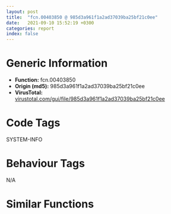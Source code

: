 ```yaml
---
layout: post
title:  "fcn.00403850 @ 985d3a961f1a2ad37039ba25bf21c0ee"
date:   2021-09-10 15:52:19 +0300
categories: report
index: false
---
```


# Generic Information
- **Function:** fcn.00403850
- **Origin (md5):** 985d3a961f1a2ad37039ba25bf21c0ee
- **VirusTotal:** [virustotal.com/gui/file/985d3a961f1a2ad37039ba25bf21c0ee][virustotal_ref]

# Code Tags
<span class="tag" id="SYSTEM-INFO">SYSTEM-INFO</span>


# Behaviour Tags
<span class="bhv-tag" id="na">N/A</span>

# Similar Functions
<script type="text/javascript" src="https://www.gstatic.com/charts/loader.js"></script>
<script type="text/javascript">

    google.charts.load('current', {'packages':['corechart']});
    google.charts.setOnLoadCallback(drawChart);

    function drawChart() {
    var data = new google.visualization.DataTable();
        data.addColumn('number', 'X');
        data.addColumn('number', 'Y');
        data.addColumn({type: 'string', role: 'tooltip', 'p': {'html': true}});
        data.addColumn({'type': 'string', 'role': 'style'});
        
        data.addRows([
    [-22.936874389648438, 79.89327239990234, '<b><a href="/report/fcn.00403850@985d3a961f1a2ad37039ba25bf21c0ee">fcn.00403850</a><br>@985d3a961f1a2ad37039ba25bf21c0ee</b><br>push ebp<br>mov ebp, esp<br>sub esp, 0x30<br>mov dword[ebp-4], ecx<br>mov eax, dword[ebp-4]<br>cmp dword[eax+0xc], 0<br>jne 0x4038a6<br>cmp dword[0x49f65c], 0<br>jne 0x40387f<br>lea ecx, [ebp-0x30]<br>push ecx<br>call dword[sym.imp.KERNEL32.dll_GetSystemInfo]<br>mov edx, dword[ebp-0x1c]<br>mov dword[ebp-8], edx<br>jmp 0x403887<br>mov eax, dword[0x49f65c]<br>mov dword[ebp-8], eax<br>cmp dword[ebp-8], 1<br>jbe 0x403896<br>mov dword[ebp-0xc], 0<br>jmp 0x40389d<br>mov dword[ebp-0xc], 0x20<br>mov ecx, dword[ebp-4]<br>mov edx, dword[ebp-0xc]<br>mov dword[ecx+0xc], edx<br>mov eax, dword[ebp-4]<br>cmp dword[eax+0xc], 8<br>jae 0x4038b1<br>jmp 0x40390c<br>mov ecx, dword[ebp-4]<br>cmp dword[ecx+0xc], 0x20<br>jae 0x4038be<br>pause <br>jmp 0x40390c<br>mov edx, dword[ebp-4]<br>cmp dword[edx+0xc], 0x20<br>jne 0x4038e1<br>call fcn.00403070<br>mov ecx, dword[ebp-4]<br>mov dword[ecx+8], eax<br>call fcn.00403140<br>mov ecx, dword[ebp-4]<br>mov dword[ecx], eax<br>mov dword[ecx+4], edx<br>jmp 0x40390c<br>mov ecx, dword[ebp-4]<br>call fcn.00403920<br>movzx edx, al<br>test edx, edx<br>je 0x403904<br>call dword[sym.imp.KERNEL32.dll_SwitchToThread]<br>test eax, eax<br>jne 0x403902<br>push 0<br>call dword[sym.imp.KERNEL32.dll_Sleep]<br>jmp 0x40390c<br>push 1<br>call dword[sym.imp.KERNEL32.dll_Sleep]<br>mov eax, dword[ebp-4]<br>mov ecx, dword[eax+0xc]<br>add ecx, 1<br>mov edx, dword[ebp-4]<br>mov dword[edx+0xc], ecx<br>mov esp, ebp<br>pop ebp<br>ret <br><eoc> ', 'point { fill-color: #e0440e; }'],
[-112.443115234375, 54.32515335083008, '<b><a href="/report/fcn.00403850@83f49824bfe7c3c24f4b74a2ba6ab65b">fcn.00403850</a><br>@83f49824bfe7c3c24f4b74a2ba6ab65b</b><br>push ebp<br>mov ebp, esp<br>sub esp, 0x30<br>mov dword[ebp-4], ecx<br>mov eax, dword[ebp-4]<br>cmp dword[eax+0xc], 0<br>jne 0x4038a6<br>cmp dword[0x49f65c], 0<br>jne 0x40387f<br>lea ecx, [ebp-0x30]<br>push ecx<br>call dword[sym.imp.KERNEL32.dll_GetSystemInfo]<br>mov edx, dword[ebp-0x1c]<br>mov dword[ebp-8], edx<br>jmp 0x403887<br>mov eax, dword[0x49f65c]<br>mov dword[ebp-8], eax<br>cmp dword[ebp-8], 1<br>jbe 0x403896<br>mov dword[ebp-0xc], 0<br>jmp 0x40389d<br>mov dword[ebp-0xc], 0x20<br>mov ecx, dword[ebp-4]<br>mov edx, dword[ebp-0xc]<br>mov dword[ecx+0xc], edx<br>mov eax, dword[ebp-4]<br>cmp dword[eax+0xc], 8<br>jae 0x4038b1<br>jmp 0x40390c<br>mov ecx, dword[ebp-4]<br>cmp dword[ecx+0xc], 0x20<br>jae 0x4038be<br>pause <br>jmp 0x40390c<br>mov edx, dword[ebp-4]<br>cmp dword[edx+0xc], 0x20<br>jne 0x4038e1<br>call fcn.00403070<br>mov ecx, dword[ebp-4]<br>mov dword[ecx+8], eax<br>call fcn.00403140<br>mov ecx, dword[ebp-4]<br>mov dword[ecx], eax<br>mov dword[ecx+4], edx<br>jmp 0x40390c<br>mov ecx, dword[ebp-4]<br>call fcn.00403920<br>movzx edx, al<br>test edx, edx<br>je 0x403904<br>call dword[sym.imp.KERNEL32.dll_SwitchToThread]<br>test eax, eax<br>jne 0x403902<br>push 0<br>call dword[sym.imp.KERNEL32.dll_Sleep]<br>jmp 0x40390c<br>push 1<br>call dword[sym.imp.KERNEL32.dll_Sleep]<br>mov eax, dword[ebp-4]<br>mov ecx, dword[eax+0xc]<br>add ecx, 1<br>mov edx, dword[ebp-4]<br>mov dword[edx+0xc], ecx<br>mov esp, ebp<br>pop ebp<br>ret <br><eoc> ', 'null'],
[-7.2775559425354, -32.203025817871094, '<b><a href="/report/fcn.00403850@da55f6ad71c51a7bfc62709434cb3d45">fcn.00403850</a><br>@da55f6ad71c51a7bfc62709434cb3d45</b><br>push ebp<br>mov ebp, esp<br>sub esp, 0x30<br>mov dword[ebp-4], ecx<br>mov eax, dword[ebp-4]<br>cmp dword[eax+0xc], 0<br>jne 0x4038a6<br>cmp dword[0x49f65c], 0<br>jne 0x40387f<br>lea ecx, [ebp-0x30]<br>push ecx<br>call dword[sym.imp.KERNEL32.dll_GetSystemInfo]<br>mov edx, dword[ebp-0x1c]<br>mov dword[ebp-8], edx<br>jmp 0x403887<br>mov eax, dword[0x49f65c]<br>mov dword[ebp-8], eax<br>cmp dword[ebp-8], 1<br>jbe 0x403896<br>mov dword[ebp-0xc], 0<br>jmp 0x40389d<br>mov dword[ebp-0xc], 0x20<br>mov ecx, dword[ebp-4]<br>mov edx, dword[ebp-0xc]<br>mov dword[ecx+0xc], edx<br>mov eax, dword[ebp-4]<br>cmp dword[eax+0xc], 8<br>jae 0x4038b1<br>jmp 0x40390c<br>mov ecx, dword[ebp-4]<br>cmp dword[ecx+0xc], 0x20<br>jae 0x4038be<br>pause <br>jmp 0x40390c<br>mov edx, dword[ebp-4]<br>cmp dword[edx+0xc], 0x20<br>jne 0x4038e1<br>call fcn.00403070<br>mov ecx, dword[ebp-4]<br>mov dword[ecx+8], eax<br>call fcn.00403140<br>mov ecx, dword[ebp-4]<br>mov dword[ecx], eax<br>mov dword[ecx+4], edx<br>jmp 0x40390c<br>mov ecx, dword[ebp-4]<br>call fcn.00403920<br>movzx edx, al<br>test edx, edx<br>je 0x403904<br>call dword[sym.imp.KERNEL32.dll_SwitchToThread]<br>test eax, eax<br>jne 0x403902<br>push 0<br>call dword[sym.imp.KERNEL32.dll_Sleep]<br>jmp 0x40390c<br>push 1<br>call dword[sym.imp.KERNEL32.dll_Sleep]<br>mov eax, dword[ebp-4]<br>mov ecx, dword[eax+0xc]<br>add ecx, 1<br>mov edx, dword[ebp-4]<br>mov dword[edx+0xc], ecx<br>mov esp, ebp<br>pop ebp<br>ret <br><eoc> ', 'null'],
[53.81295394897461, -158.07958984375, '<b><a href="/report/fcn.00403200@d701bfe1b2c669cec1fe384fdc108bfb">fcn.00403200</a><br>@d701bfe1b2c669cec1fe384fdc108bfb</b><br>push ebp<br>mov ebp, esp<br>sub esp, 0x30<br>mov dword[ebp-4], ecx<br>mov eax, dword[ebp-4]<br>cmp dword[eax+0xc], 0<br>jne 0x403256<br>cmp dword[0x44a0d4], 0<br>jne 0x40322f<br>lea ecx, [ebp-0x30]<br>push ecx<br>call dword[sym.imp.KERNEL32.dll_GetSystemInfo]<br>mov edx, dword[ebp-0x1c]<br>mov dword[ebp-8], edx<br>jmp 0x403237<br>mov eax, dword[0x44a0d4]<br>mov dword[ebp-8], eax<br>cmp dword[ebp-8], 1<br>jbe 0x403246<br>mov dword[ebp-0xc], 0<br>jmp 0x40324d<br>mov dword[ebp-0xc], 0x20<br>mov ecx, dword[ebp-4]<br>mov edx, dword[ebp-0xc]<br>mov dword[ecx+0xc], edx<br>mov eax, dword[ebp-4]<br>cmp dword[eax+0xc], 8<br>jae 0x403261<br>jmp 0x4032bc<br>mov ecx, dword[ebp-4]<br>cmp dword[ecx+0xc], 0x20<br>jae 0x40326e<br>pause <br>jmp 0x4032bc<br>mov edx, dword[ebp-4]<br>cmp dword[edx+0xc], 0x20<br>jne 0x403291<br>call fcn.00402a20<br>mov ecx, dword[ebp-4]<br>mov dword[ecx+8], eax<br>call fcn.00402af0<br>mov ecx, dword[ebp-4]<br>mov dword[ecx], eax<br>mov dword[ecx+4], edx<br>jmp 0x4032bc<br>mov ecx, dword[ebp-4]<br>call fcn.004032d0<br>movzx edx, al<br>test edx, edx<br>je 0x4032b4<br>call dword[sym.imp.KERNEL32.dll_SwitchToThread]<br>test eax, eax<br>jne 0x4032b2<br>push 0<br>call dword[sym.imp.KERNEL32.dll_Sleep]<br>jmp 0x4032bc<br>push 1<br>call dword[sym.imp.KERNEL32.dll_Sleep]<br>mov eax, dword[ebp-4]<br>mov ecx, dword[eax+0xc]<br>add ecx, 1<br>mov edx, dword[ebp-4]<br>mov dword[edx+0xc], ecx<br>mov esp, ebp<br>pop ebp<br>ret <br><eoc> ', 'null'],
[136.88755798339844, 75.83304595947266, '<b><a href="/report/fcn.00403200@ed513abc569bc29389208199ec389a34">fcn.00403200</a><br>@ed513abc569bc29389208199ec389a34</b><br>push ebp<br>mov ebp, esp<br>sub esp, 0x30<br>mov dword[ebp-4], ecx<br>mov eax, dword[ebp-4]<br>cmp dword[eax+0xc], 0<br>jne 0x403256<br>cmp dword[0x4d80d4], 0<br>jne 0x40322f<br>lea ecx, [ebp-0x30]<br>push ecx<br>call dword[sym.imp.KERNEL32.dll_GetSystemInfo]<br>mov edx, dword[ebp-0x1c]<br>mov dword[ebp-8], edx<br>jmp 0x403237<br>mov eax, dword[0x4d80d4]<br>mov dword[ebp-8], eax<br>cmp dword[ebp-8], 1<br>jbe 0x403246<br>mov dword[ebp-0xc], 0<br>jmp 0x40324d<br>mov dword[ebp-0xc], 0x20<br>mov ecx, dword[ebp-4]<br>mov edx, dword[ebp-0xc]<br>mov dword[ecx+0xc], edx<br>mov eax, dword[ebp-4]<br>cmp dword[eax+0xc], 8<br>jae 0x403261<br>jmp 0x4032bc<br>mov ecx, dword[ebp-4]<br>cmp dword[ecx+0xc], 0x20<br>jae 0x40326e<br>pause <br>jmp 0x4032bc<br>mov edx, dword[ebp-4]<br>cmp dword[edx+0xc], 0x20<br>jne 0x403291<br>call fcn.00402a20<br>mov ecx, dword[ebp-4]<br>mov dword[ecx+8], eax<br>call fcn.00402af0<br>mov ecx, dword[ebp-4]<br>mov dword[ecx], eax<br>mov dword[ecx+4], edx<br>jmp 0x4032bc<br>mov ecx, dword[ebp-4]<br>call fcn.004032d0<br>movzx edx, al<br>test edx, edx<br>je 0x4032b4<br>call dword[sym.imp.KERNEL32.dll_SwitchToThread]<br>test eax, eax<br>jne 0x4032b2<br>push 0<br>call dword[sym.imp.KERNEL32.dll_Sleep]<br>jmp 0x4032bc<br>push 1<br>call dword[sym.imp.KERNEL32.dll_Sleep]<br>mov eax, dword[ebp-4]<br>mov ecx, dword[eax+0xc]<br>add ecx, 1<br>mov edx, dword[ebp-4]<br>mov dword[edx+0xc], ecx<br>mov esp, ebp<br>pop ebp<br>ret <br><eoc> ', 'null'],
[27.868375778198242, -91.651611328125, '<b><a href="/report/fcn.00403200@835812ed365516de32516b9bf14b0450">fcn.00403200</a><br>@835812ed365516de32516b9bf14b0450</b><br>push ebp<br>mov ebp, esp<br>sub esp, 0x30<br>mov dword[ebp-4], ecx<br>mov eax, dword[ebp-4]<br>cmp dword[eax+0xc], 0<br>jne 0x403256<br>cmp dword[0x4d80d4], 0<br>jne 0x40322f<br>lea ecx, [ebp-0x30]<br>push ecx<br>call dword[sym.imp.KERNEL32.dll_GetSystemInfo]<br>mov edx, dword[ebp-0x1c]<br>mov dword[ebp-8], edx<br>jmp 0x403237<br>mov eax, dword[0x4d80d4]<br>mov dword[ebp-8], eax<br>cmp dword[ebp-8], 1<br>jbe 0x403246<br>mov dword[ebp-0xc], 0<br>jmp 0x40324d<br>mov dword[ebp-0xc], 0x20<br>mov ecx, dword[ebp-4]<br>mov edx, dword[ebp-0xc]<br>mov dword[ecx+0xc], edx<br>mov eax, dword[ebp-4]<br>cmp dword[eax+0xc], 8<br>jae 0x403261<br>jmp 0x4032bc<br>mov ecx, dword[ebp-4]<br>cmp dword[ecx+0xc], 0x20<br>jae 0x40326e<br>pause <br>jmp 0x4032bc<br>mov edx, dword[ebp-4]<br>cmp dword[edx+0xc], 0x20<br>jne 0x403291<br>call fcn.00402a20<br>mov ecx, dword[ebp-4]<br>mov dword[ecx+8], eax<br>call fcn.00402af0<br>mov ecx, dword[ebp-4]<br>mov dword[ecx], eax<br>mov dword[ecx+4], edx<br>jmp 0x4032bc<br>mov ecx, dword[ebp-4]<br>call fcn.004032d0<br>movzx edx, al<br>test edx, edx<br>je 0x4032b4<br>call dword[sym.imp.KERNEL32.dll_SwitchToThread]<br>test eax, eax<br>jne 0x4032b2<br>push 0<br>call dword[sym.imp.KERNEL32.dll_Sleep]<br>jmp 0x4032bc<br>push 1<br>call dword[sym.imp.KERNEL32.dll_Sleep]<br>mov eax, dword[ebp-4]<br>mov ecx, dword[eax+0xc]<br>add ecx, 1<br>mov edx, dword[ebp-4]<br>mov dword[edx+0xc], ecx<br>mov esp, ebp<br>pop ebp<br>ret <br><eoc> ', 'null'],
[-49.98274612426758, 22.446914672851562, '<b><a href="/report/fcn.00403200@5e50a67c7e8dbb50c23acbc92eb08f0e">fcn.00403200</a><br>@5e50a67c7e8dbb50c23acbc92eb08f0e</b><br>push ebp<br>mov ebp, esp<br>sub esp, 0x30<br>mov dword[ebp-4], ecx<br>mov eax, dword[ebp-4]<br>cmp dword[eax+0xc], 0<br>jne 0x403256<br>cmp dword[0x44a0d4], 0<br>jne 0x40322f<br>lea ecx, [ebp-0x30]<br>push ecx<br>call dword[sym.imp.KERNEL32.dll_GetSystemInfo]<br>mov edx, dword[ebp-0x1c]<br>mov dword[ebp-8], edx<br>jmp 0x403237<br>mov eax, dword[0x44a0d4]<br>mov dword[ebp-8], eax<br>cmp dword[ebp-8], 1<br>jbe 0x403246<br>mov dword[ebp-0xc], 0<br>jmp 0x40324d<br>mov dword[ebp-0xc], 0x20<br>mov ecx, dword[ebp-4]<br>mov edx, dword[ebp-0xc]<br>mov dword[ecx+0xc], edx<br>mov eax, dword[ebp-4]<br>cmp dword[eax+0xc], 8<br>jae 0x403261<br>jmp 0x4032bc<br>mov ecx, dword[ebp-4]<br>cmp dword[ecx+0xc], 0x20<br>jae 0x40326e<br>pause <br>jmp 0x4032bc<br>mov edx, dword[ebp-4]<br>cmp dword[edx+0xc], 0x20<br>jne 0x403291<br>call fcn.00402a20<br>mov ecx, dword[ebp-4]<br>mov dword[ecx+8], eax<br>call fcn.00402af0<br>mov ecx, dword[ebp-4]<br>mov dword[ecx], eax<br>mov dword[ecx+4], edx<br>jmp 0x4032bc<br>mov ecx, dword[ebp-4]<br>call fcn.004032d0<br>movzx edx, al<br>test edx, edx<br>je 0x4032b4<br>call dword[sym.imp.KERNEL32.dll_SwitchToThread]<br>test eax, eax<br>jne 0x4032b2<br>push 0<br>call dword[sym.imp.KERNEL32.dll_Sleep]<br>jmp 0x4032bc<br>push 1<br>call dword[sym.imp.KERNEL32.dll_Sleep]<br>mov eax, dword[ebp-4]<br>mov ecx, dword[eax+0xc]<br>add ecx, 1<br>mov edx, dword[ebp-4]<br>mov dword[edx+0xc], ecx<br>mov esp, ebp<br>pop ebp<br>ret <br><eoc> ', 'null'],
[-40.09785842895508, -89.24398040771484, '<b><a href="/report/fcn.00403850@6f3954a480bef11309decb3759df55ad">fcn.00403850</a><br>@6f3954a480bef11309decb3759df55ad</b><br>push ebp<br>mov ebp, esp<br>sub esp, 0x30<br>mov dword[ebp-4], ecx<br>mov eax, dword[ebp-4]<br>cmp dword[eax+0xc], 0<br>jne 0x4038a6<br>cmp dword[0x49f65c], 0<br>jne 0x40387f<br>lea ecx, [ebp-0x30]<br>push ecx<br>call dword[sym.imp.KERNEL32.dll_GetSystemInfo]<br>mov edx, dword[ebp-0x1c]<br>mov dword[ebp-8], edx<br>jmp 0x403887<br>mov eax, dword[0x49f65c]<br>mov dword[ebp-8], eax<br>cmp dword[ebp-8], 1<br>jbe 0x403896<br>mov dword[ebp-0xc], 0<br>jmp 0x40389d<br>mov dword[ebp-0xc], 0x20<br>mov ecx, dword[ebp-4]<br>mov edx, dword[ebp-0xc]<br>mov dword[ecx+0xc], edx<br>mov eax, dword[ebp-4]<br>cmp dword[eax+0xc], 8<br>jae 0x4038b1<br>jmp 0x40390c<br>mov ecx, dword[ebp-4]<br>cmp dword[ecx+0xc], 0x20<br>jae 0x4038be<br>pause <br>jmp 0x40390c<br>mov edx, dword[ebp-4]<br>cmp dword[edx+0xc], 0x20<br>jne 0x4038e1<br>call fcn.00403070<br>mov ecx, dword[ebp-4]<br>mov dword[ecx+8], eax<br>call fcn.00403140<br>mov ecx, dword[ebp-4]<br>mov dword[ecx], eax<br>mov dword[ecx+4], edx<br>jmp 0x40390c<br>mov ecx, dword[ebp-4]<br>call fcn.00403920<br>movzx edx, al<br>test edx, edx<br>je 0x403904<br>call dword[sym.imp.KERNEL32.dll_SwitchToThread]<br>test eax, eax<br>jne 0x403902<br>push 0<br>call dword[sym.imp.KERNEL32.dll_Sleep]<br>jmp 0x40390c<br>push 1<br>call dword[sym.imp.KERNEL32.dll_Sleep]<br>mov eax, dword[ebp-4]<br>mov ecx, dword[eax+0xc]<br>add ecx, 1<br>mov edx, dword[ebp-4]<br>mov dword[edx+0xc], ecx<br>mov esp, ebp<br>pop ebp<br>ret <br><eoc> ', 'null'],
[45.932193756103516, 83.8746109008789, '<b><a href="/report/fcn.00403850@394c28c779b535ac47055481e5ab2427">fcn.00403850</a><br>@394c28c779b535ac47055481e5ab2427</b><br>push ebp<br>mov ebp, esp<br>sub esp, 0x30<br>mov dword[ebp-4], ecx<br>mov eax, dword[ebp-4]<br>cmp dword[eax+0xc], 0<br>jne 0x4038a6<br>cmp dword[0x49f65c], 0<br>jne 0x40387f<br>lea ecx, [ebp-0x30]<br>push ecx<br>call dword[sym.imp.KERNEL32.dll_GetSystemInfo]<br>mov edx, dword[ebp-0x1c]<br>mov dword[ebp-8], edx<br>jmp 0x403887<br>mov eax, dword[0x49f65c]<br>mov dword[ebp-8], eax<br>cmp dword[ebp-8], 1<br>jbe 0x403896<br>mov dword[ebp-0xc], 0<br>jmp 0x40389d<br>mov dword[ebp-0xc], 0x20<br>mov ecx, dword[ebp-4]<br>mov edx, dword[ebp-0xc]<br>mov dword[ecx+0xc], edx<br>mov eax, dword[ebp-4]<br>cmp dword[eax+0xc], 8<br>jae 0x4038b1<br>jmp 0x40390c<br>mov ecx, dword[ebp-4]<br>cmp dword[ecx+0xc], 0x20<br>jae 0x4038be<br>pause <br>jmp 0x40390c<br>mov edx, dword[ebp-4]<br>cmp dword[edx+0xc], 0x20<br>jne 0x4038e1<br>call fcn.00403070<br>mov ecx, dword[ebp-4]<br>mov dword[ecx+8], eax<br>call fcn.00403140<br>mov ecx, dword[ebp-4]<br>mov dword[ecx], eax<br>mov dword[ecx+4], edx<br>jmp 0x40390c<br>mov ecx, dword[ebp-4]<br>call fcn.00403920<br>movzx edx, al<br>test edx, edx<br>je 0x403904<br>call dword[sym.imp.KERNEL32.dll_SwitchToThread]<br>test eax, eax<br>jne 0x403902<br>push 0<br>call dword[sym.imp.KERNEL32.dll_Sleep]<br>jmp 0x40390c<br>push 1<br>call dword[sym.imp.KERNEL32.dll_Sleep]<br>mov eax, dword[ebp-4]<br>mov ecx, dword[eax+0xc]<br>add ecx, 1<br>mov edx, dword[ebp-4]<br>mov dword[edx+0xc], ecx<br>mov esp, ebp<br>pop ebp<br>ret <br><eoc> ', 'null'],
[-145.97430419921875, -15.251837730407715, '<b><a href="/report/fcn.00403850@2dd6da6129e47fd72c5b6249eef16bbb">fcn.00403850</a><br>@2dd6da6129e47fd72c5b6249eef16bbb</b><br>push ebp<br>mov ebp, esp<br>sub esp, 0x30<br>mov dword[ebp-4], ecx<br>mov eax, dword[ebp-4]<br>cmp dword[eax+0xc], 0<br>jne 0x4038a6<br>cmp dword[0x49f65c], 0<br>jne 0x40387f<br>lea ecx, [ebp-0x30]<br>push ecx<br>call dword[sym.imp.KERNEL32.dll_GetSystemInfo]<br>mov edx, dword[ebp-0x1c]<br>mov dword[ebp-8], edx<br>jmp 0x403887<br>mov eax, dword[0x49f65c]<br>mov dword[ebp-8], eax<br>cmp dword[ebp-8], 1<br>jbe 0x403896<br>mov dword[ebp-0xc], 0<br>jmp 0x40389d<br>mov dword[ebp-0xc], 0x20<br>mov ecx, dword[ebp-4]<br>mov edx, dword[ebp-0xc]<br>mov dword[ecx+0xc], edx<br>mov eax, dword[ebp-4]<br>cmp dword[eax+0xc], 8<br>jae 0x4038b1<br>jmp 0x40390c<br>mov ecx, dword[ebp-4]<br>cmp dword[ecx+0xc], 0x20<br>jae 0x4038be<br>pause <br>jmp 0x40390c<br>mov edx, dword[ebp-4]<br>cmp dword[edx+0xc], 0x20<br>jne 0x4038e1<br>call fcn.00403070<br>mov ecx, dword[ebp-4]<br>mov dword[ecx+8], eax<br>call fcn.00403140<br>mov ecx, dword[ebp-4]<br>mov dword[ecx], eax<br>mov dword[ecx+4], edx<br>jmp 0x40390c<br>mov ecx, dword[ebp-4]<br>call fcn.00403920<br>movzx edx, al<br>test edx, edx<br>je 0x403904<br>call dword[sym.imp.KERNEL32.dll_SwitchToThread]<br>test eax, eax<br>jne 0x403902<br>push 0<br>call dword[sym.imp.KERNEL32.dll_Sleep]<br>jmp 0x40390c<br>push 1<br>call dword[sym.imp.KERNEL32.dll_Sleep]<br>mov eax, dword[ebp-4]<br>mov ecx, dword[eax+0xc]<br>add ecx, 1<br>mov edx, dword[ebp-4]<br>mov dword[edx+0xc], ecx<br>mov esp, ebp<br>pop ebp<br>ret <br><eoc> ', 'null'],
[2.5392746925354004, 149.63726806640625, '<b><a href="/report/fcn.00403200@adc325bca51b67a67785e7e986af8b4d">fcn.00403200</a><br>@adc325bca51b67a67785e7e986af8b4d</b><br>push ebp<br>mov ebp, esp<br>sub esp, 0x30<br>mov dword[ebp-4], ecx<br>mov eax, dword[ebp-4]<br>cmp dword[eax+0xc], 0<br>jne 0x403256<br>cmp dword[0x44a0d4], 0<br>jne 0x40322f<br>lea ecx, [ebp-0x30]<br>push ecx<br>call dword[sym.imp.KERNEL32.dll_GetSystemInfo]<br>mov edx, dword[ebp-0x1c]<br>mov dword[ebp-8], edx<br>jmp 0x403237<br>mov eax, dword[0x44a0d4]<br>mov dword[ebp-8], eax<br>cmp dword[ebp-8], 1<br>jbe 0x403246<br>mov dword[ebp-0xc], 0<br>jmp 0x40324d<br>mov dword[ebp-0xc], 0x20<br>mov ecx, dword[ebp-4]<br>mov edx, dword[ebp-0xc]<br>mov dword[ecx+0xc], edx<br>mov eax, dword[ebp-4]<br>cmp dword[eax+0xc], 8<br>jae 0x403261<br>jmp 0x4032bc<br>mov ecx, dword[ebp-4]<br>cmp dword[ecx+0xc], 0x20<br>jae 0x40326e<br>pause <br>jmp 0x4032bc<br>mov edx, dword[ebp-4]<br>cmp dword[edx+0xc], 0x20<br>jne 0x403291<br>call fcn.00402a20<br>mov ecx, dword[ebp-4]<br>mov dword[ecx+8], eax<br>call fcn.00402af0<br>mov ecx, dword[ebp-4]<br>mov dword[ecx], eax<br>mov dword[ecx+4], edx<br>jmp 0x4032bc<br>mov ecx, dword[ebp-4]<br>call fcn.004032d0<br>movzx edx, al<br>test edx, edx<br>je 0x4032b4<br>call dword[sym.imp.KERNEL32.dll_SwitchToThread]<br>test eax, eax<br>jne 0x4032b2<br>push 0<br>call dword[sym.imp.KERNEL32.dll_Sleep]<br>jmp 0x4032bc<br>push 1<br>call dword[sym.imp.KERNEL32.dll_Sleep]<br>mov eax, dword[ebp-4]<br>mov ecx, dword[eax+0xc]<br>add ecx, 1<br>mov edx, dword[ebp-4]<br>mov dword[edx+0xc], ecx<br>mov esp, ebp<br>pop ebp<br>ret <br><eoc> ', 'null'],
[-79.77440643310547, 123.26337432861328, '<b><a href="/report/fcn.00403850@125511dc58d9fe5b15e0562013727778">fcn.00403850</a><br>@125511dc58d9fe5b15e0562013727778</b><br>push ebp<br>mov ebp, esp<br>sub esp, 0x30<br>mov dword[ebp-4], ecx<br>mov eax, dword[ebp-4]<br>cmp dword[eax+0xc], 0<br>jne 0x4038a6<br>cmp dword[0x49f65c], 0<br>jne 0x40387f<br>lea ecx, [ebp-0x30]<br>push ecx<br>call dword[sym.imp.KERNEL32.dll_GetSystemInfo]<br>mov edx, dword[ebp-0x1c]<br>mov dword[ebp-8], edx<br>jmp 0x403887<br>mov eax, dword[0x49f65c]<br>mov dword[ebp-8], eax<br>cmp dword[ebp-8], 1<br>jbe 0x403896<br>mov dword[ebp-0xc], 0<br>jmp 0x40389d<br>mov dword[ebp-0xc], 0x20<br>mov ecx, dword[ebp-4]<br>mov edx, dword[ebp-0xc]<br>mov dword[ecx+0xc], edx<br>mov eax, dword[ebp-4]<br>cmp dword[eax+0xc], 8<br>jae 0x4038b1<br>jmp 0x40390c<br>mov ecx, dword[ebp-4]<br>cmp dword[ecx+0xc], 0x20<br>jae 0x4038be<br>pause <br>jmp 0x40390c<br>mov edx, dword[ebp-4]<br>cmp dword[edx+0xc], 0x20<br>jne 0x4038e1<br>call fcn.00403070<br>mov ecx, dword[ebp-4]<br>mov dword[ecx+8], eax<br>call fcn.00403140<br>mov ecx, dword[ebp-4]<br>mov dword[ecx], eax<br>mov dword[ecx+4], edx<br>jmp 0x40390c<br>mov ecx, dword[ebp-4]<br>call fcn.00403920<br>movzx edx, al<br>test edx, edx<br>je 0x403904<br>call dword[sym.imp.KERNEL32.dll_SwitchToThread]<br>test eax, eax<br>jne 0x403902<br>push 0<br>call dword[sym.imp.KERNEL32.dll_Sleep]<br>jmp 0x40390c<br>push 1<br>call dword[sym.imp.KERNEL32.dll_Sleep]<br>mov eax, dword[ebp-4]<br>mov ecx, dword[eax+0xc]<br>add ecx, 1<br>mov edx, dword[ebp-4]<br>mov dword[edx+0xc], ecx<br>mov esp, ebp<br>pop ebp<br>ret <br><eoc> ', 'null'],
[103.1294174194336, -98.56993103027344, '<b><a href="/report/fcn.00403850@47d4e089bbf62dab1a8f678bd32b173c">fcn.00403850</a><br>@47d4e089bbf62dab1a8f678bd32b173c</b><br>push ebp<br>mov ebp, esp<br>sub esp, 0x30<br>mov dword[ebp-4], ecx<br>mov eax, dword[ebp-4]<br>cmp dword[eax+0xc], 0<br>jne 0x4038a6<br>cmp dword[0x49f65c], 0<br>jne 0x40387f<br>lea ecx, [ebp-0x30]<br>push ecx<br>call dword[sym.imp.KERNEL32.dll_GetSystemInfo]<br>mov edx, dword[ebp-0x1c]<br>mov dword[ebp-8], edx<br>jmp 0x403887<br>mov eax, dword[0x49f65c]<br>mov dword[ebp-8], eax<br>cmp dword[ebp-8], 1<br>jbe 0x403896<br>mov dword[ebp-0xc], 0<br>jmp 0x40389d<br>mov dword[ebp-0xc], 0x20<br>mov ecx, dword[ebp-4]<br>mov edx, dword[ebp-0xc]<br>mov dword[ecx+0xc], edx<br>mov eax, dword[ebp-4]<br>cmp dword[eax+0xc], 8<br>jae 0x4038b1<br>jmp 0x40390c<br>mov ecx, dword[ebp-4]<br>cmp dword[ecx+0xc], 0x20<br>jae 0x4038be<br>pause <br>jmp 0x40390c<br>mov edx, dword[ebp-4]<br>cmp dword[edx+0xc], 0x20<br>jne 0x4038e1<br>call fcn.00403070<br>mov ecx, dword[ebp-4]<br>mov dword[ecx+8], eax<br>call fcn.00403140<br>mov ecx, dword[ebp-4]<br>mov dword[ecx], eax<br>mov dword[ecx+4], edx<br>jmp 0x40390c<br>mov ecx, dword[ebp-4]<br>call fcn.00403920<br>movzx edx, al<br>test edx, edx<br>je 0x403904<br>call dword[sym.imp.KERNEL32.dll_SwitchToThread]<br>test eax, eax<br>jne 0x403902<br>push 0<br>call dword[sym.imp.KERNEL32.dll_Sleep]<br>jmp 0x40390c<br>push 1<br>call dword[sym.imp.KERNEL32.dll_Sleep]<br>mov eax, dword[ebp-4]<br>mov ecx, dword[eax+0xc]<br>add ecx, 1<br>mov edx, dword[ebp-4]<br>mov dword[edx+0xc], ecx<br>mov esp, ebp<br>pop ebp<br>ret <br><eoc> ', 'null'],
[60.54574966430664, -34.36970520019531, '<b><a href="/report/fcn.00403850@cd64783198de5872d050db281b6d529b">fcn.00403850</a><br>@cd64783198de5872d050db281b6d529b</b><br>push ebp<br>mov ebp, esp<br>sub esp, 0x30<br>mov dword[ebp-4], ecx<br>mov eax, dword[ebp-4]<br>cmp dword[eax+0xc], 0<br>jne 0x4038a6<br>cmp dword[0x49f65c], 0<br>jne 0x40387f<br>lea ecx, [ebp-0x30]<br>push ecx<br>call dword[sym.imp.KERNEL32.dll_GetSystemInfo]<br>mov edx, dword[ebp-0x1c]<br>mov dword[ebp-8], edx<br>jmp 0x403887<br>mov eax, dword[0x49f65c]<br>mov dword[ebp-8], eax<br>cmp dword[ebp-8], 1<br>jbe 0x403896<br>mov dword[ebp-0xc], 0<br>jmp 0x40389d<br>mov dword[ebp-0xc], 0x20<br>mov ecx, dword[ebp-4]<br>mov edx, dword[ebp-0xc]<br>mov dword[ecx+0xc], edx<br>mov eax, dword[ebp-4]<br>cmp dword[eax+0xc], 8<br>jae 0x4038b1<br>jmp 0x40390c<br>mov ecx, dword[ebp-4]<br>cmp dword[ecx+0xc], 0x20<br>jae 0x4038be<br>pause <br>jmp 0x40390c<br>mov edx, dword[ebp-4]<br>cmp dword[edx+0xc], 0x20<br>jne 0x4038e1<br>call fcn.00403070<br>mov ecx, dword[ebp-4]<br>mov dword[ecx+8], eax<br>call fcn.00403140<br>mov ecx, dword[ebp-4]<br>mov dword[ecx], eax<br>mov dword[ecx+4], edx<br>jmp 0x40390c<br>mov ecx, dword[ebp-4]<br>call fcn.00403920<br>movzx edx, al<br>test edx, edx<br>je 0x403904<br>call dword[sym.imp.KERNEL32.dll_SwitchToThread]<br>test eax, eax<br>jne 0x403902<br>push 0<br>call dword[sym.imp.KERNEL32.dll_Sleep]<br>jmp 0x40390c<br>push 1<br>call dword[sym.imp.KERNEL32.dll_Sleep]<br>mov eax, dword[ebp-4]<br>mov ecx, dword[eax+0xc]<br>add ecx, 1<br>mov edx, dword[ebp-4]<br>mov dword[edx+0xc], ecx<br>mov esp, ebp<br>pop ebp<br>ret <br><eoc> ', 'null'],
[-78.94944763183594, -33.89907455444336, '<b><a href="/report/fcn.00403850@f47bfed80cd39ec1aff63db618c8814f">fcn.00403850</a><br>@f47bfed80cd39ec1aff63db618c8814f</b><br>push ebp<br>mov ebp, esp<br>sub esp, 0x30<br>mov dword[ebp-4], ecx<br>mov eax, dword[ebp-4]<br>cmp dword[eax+0xc], 0<br>jne 0x4038a6<br>cmp dword[0x49f65c], 0<br>jne 0x40387f<br>lea ecx, [ebp-0x30]<br>push ecx<br>call dword[sym.imp.KERNEL32.dll_GetSystemInfo]<br>mov edx, dword[ebp-0x1c]<br>mov dword[ebp-8], edx<br>jmp 0x403887<br>mov eax, dword[0x49f65c]<br>mov dword[ebp-8], eax<br>cmp dword[ebp-8], 1<br>jbe 0x403896<br>mov dword[ebp-0xc], 0<br>jmp 0x40389d<br>mov dword[ebp-0xc], 0x20<br>mov ecx, dword[ebp-4]<br>mov edx, dword[ebp-0xc]<br>mov dword[ecx+0xc], edx<br>mov eax, dword[ebp-4]<br>cmp dword[eax+0xc], 8<br>jae 0x4038b1<br>jmp 0x40390c<br>mov ecx, dword[ebp-4]<br>cmp dword[ecx+0xc], 0x20<br>jae 0x4038be<br>pause <br>jmp 0x40390c<br>mov edx, dword[ebp-4]<br>cmp dword[edx+0xc], 0x20<br>jne 0x4038e1<br>call fcn.00403070<br>mov ecx, dword[ebp-4]<br>mov dword[ecx+8], eax<br>call fcn.00403140<br>mov ecx, dword[ebp-4]<br>mov dword[ecx], eax<br>mov dword[ecx+4], edx<br>jmp 0x40390c<br>mov ecx, dword[ebp-4]<br>call fcn.00403920<br>movzx edx, al<br>test edx, edx<br>je 0x403904<br>call dword[sym.imp.KERNEL32.dll_SwitchToThread]<br>test eax, eax<br>jne 0x403902<br>push 0<br>call dword[sym.imp.KERNEL32.dll_Sleep]<br>jmp 0x40390c<br>push 1<br>call dword[sym.imp.KERNEL32.dll_Sleep]<br>mov eax, dword[ebp-4]<br>mov ecx, dword[eax+0xc]<br>add ecx, 1<br>mov edx, dword[ebp-4]<br>mov dword[edx+0xc], ecx<br>mov esp, ebp<br>pop ebp<br>ret <br><eoc> ', 'null'],
[-30.543298721313477, -158.14085388183594, '<b><a href="/report/fcn.00403200@d9b85b9b67587bbf2112c62164413bd8">fcn.00403200</a><br>@d9b85b9b67587bbf2112c62164413bd8</b><br>push ebp<br>mov ebp, esp<br>sub esp, 0x30<br>mov dword[ebp-4], ecx<br>mov eax, dword[ebp-4]<br>cmp dword[eax+0xc], 0<br>jne 0x403256<br>cmp dword[0x4d80d4], 0<br>jne 0x40322f<br>lea ecx, [ebp-0x30]<br>push ecx<br>call dword[sym.imp.KERNEL32.dll_GetSystemInfo]<br>mov edx, dword[ebp-0x1c]<br>mov dword[ebp-8], edx<br>jmp 0x403237<br>mov eax, dword[0x4d80d4]<br>mov dword[ebp-8], eax<br>cmp dword[ebp-8], 1<br>jbe 0x403246<br>mov dword[ebp-0xc], 0<br>jmp 0x40324d<br>mov dword[ebp-0xc], 0x20<br>mov ecx, dword[ebp-4]<br>mov edx, dword[ebp-0xc]<br>mov dword[ecx+0xc], edx<br>mov eax, dword[ebp-4]<br>cmp dword[eax+0xc], 8<br>jae 0x403261<br>jmp 0x4032bc<br>mov ecx, dword[ebp-4]<br>cmp dword[ecx+0xc], 0x20<br>jae 0x40326e<br>pause <br>jmp 0x4032bc<br>mov edx, dword[ebp-4]<br>cmp dword[edx+0xc], 0x20<br>jne 0x403291<br>call fcn.00402a20<br>mov ecx, dword[ebp-4]<br>mov dword[ecx+8], eax<br>call fcn.00402af0<br>mov ecx, dword[ebp-4]<br>mov dword[ecx], eax<br>mov dword[ecx+4], edx<br>jmp 0x4032bc<br>mov ecx, dword[ebp-4]<br>call fcn.004032d0<br>movzx edx, al<br>test edx, edx<br>je 0x4032b4<br>call dword[sym.imp.KERNEL32.dll_SwitchToThread]<br>test eax, eax<br>jne 0x4032b2<br>push 0<br>call dword[sym.imp.KERNEL32.dll_Sleep]<br>jmp 0x4032bc<br>push 1<br>call dword[sym.imp.KERNEL32.dll_Sleep]<br>mov eax, dword[ebp-4]<br>mov ecx, dword[eax+0xc]<br>add ecx, 1<br>mov edx, dword[ebp-4]<br>mov dword[edx+0xc], ecx<br>mov esp, ebp<br>pop ebp<br>ret <br><eoc> ', 'null'],
[18.589794158935547, 23.555557250976562, '<b><a href="/report/fcn.00403850@ce2d7db52a4e79f76ce765b07f5eead2">fcn.00403850</a><br>@ce2d7db52a4e79f76ce765b07f5eead2</b><br>push ebp<br>mov ebp, esp<br>sub esp, 0x30<br>mov dword[ebp-4], ecx<br>mov eax, dword[ebp-4]<br>cmp dword[eax+0xc], 0<br>jne 0x4038a6<br>cmp dword[0x49f65c], 0<br>jne 0x40387f<br>lea ecx, [ebp-0x30]<br>push ecx<br>call dword[sym.imp.KERNEL32.dll_GetSystemInfo]<br>mov edx, dword[ebp-0x1c]<br>mov dword[ebp-8], edx<br>jmp 0x403887<br>mov eax, dword[0x49f65c]<br>mov dword[ebp-8], eax<br>cmp dword[ebp-8], 1<br>jbe 0x403896<br>mov dword[ebp-0xc], 0<br>jmp 0x40389d<br>mov dword[ebp-0xc], 0x20<br>mov ecx, dword[ebp-4]<br>mov edx, dword[ebp-0xc]<br>mov dword[ecx+0xc], edx<br>mov eax, dword[ebp-4]<br>cmp dword[eax+0xc], 8<br>jae 0x4038b1<br>jmp 0x40390c<br>mov ecx, dword[ebp-4]<br>cmp dword[ecx+0xc], 0x20<br>jae 0x4038be<br>pause <br>jmp 0x40390c<br>mov edx, dword[ebp-4]<br>cmp dword[edx+0xc], 0x20<br>jne 0x4038e1<br>call fcn.00403070<br>mov ecx, dword[ebp-4]<br>mov dword[ecx+8], eax<br>call fcn.00403140<br>mov ecx, dword[ebp-4]<br>mov dword[ecx], eax<br>mov dword[ecx+4], edx<br>jmp 0x40390c<br>mov ecx, dword[ebp-4]<br>call fcn.00403920<br>movzx edx, al<br>test edx, edx<br>je 0x403904<br>call dword[sym.imp.KERNEL32.dll_SwitchToThread]<br>test eax, eax<br>jne 0x403902<br>push 0<br>call dword[sym.imp.KERNEL32.dll_Sleep]<br>jmp 0x40390c<br>push 1<br>call dword[sym.imp.KERNEL32.dll_Sleep]<br>mov eax, dword[ebp-4]<br>mov ecx, dword[eax+0xc]<br>add ecx, 1<br>mov edx, dword[ebp-4]<br>mov dword[edx+0xc], ecx<br>mov esp, ebp<br>pop ebp<br>ret <br><eoc> ', 'null'],
[-112.72003936767578, -103.46678161621094, '<b><a href="/report/fcn.00403850@2f57463e398c8086d3043342f205d871">fcn.00403850</a><br>@2f57463e398c8086d3043342f205d871</b><br>push ebp<br>mov ebp, esp<br>sub esp, 0x30<br>mov dword[ebp-4], ecx<br>mov eax, dword[ebp-4]<br>cmp dword[eax+0xc], 0<br>jne 0x4038a6<br>cmp dword[0x49f65c], 0<br>jne 0x40387f<br>lea ecx, [ebp-0x30]<br>push ecx<br>call dword[sym.imp.KERNEL32.dll_GetSystemInfo]<br>mov edx, dword[ebp-0x1c]<br>mov dword[ebp-8], edx<br>jmp 0x403887<br>mov eax, dword[0x49f65c]<br>mov dword[ebp-8], eax<br>cmp dword[ebp-8], 1<br>jbe 0x403896<br>mov dword[ebp-0xc], 0<br>jmp 0x40389d<br>mov dword[ebp-0xc], 0x20<br>mov ecx, dword[ebp-4]<br>mov edx, dword[ebp-0xc]<br>mov dword[ecx+0xc], edx<br>mov eax, dword[ebp-4]<br>cmp dword[eax+0xc], 8<br>jae 0x4038b1<br>jmp 0x40390c<br>mov ecx, dword[ebp-4]<br>cmp dword[ecx+0xc], 0x20<br>jae 0x4038be<br>pause <br>jmp 0x40390c<br>mov edx, dword[ebp-4]<br>cmp dword[edx+0xc], 0x20<br>jne 0x4038e1<br>call fcn.00403070<br>mov ecx, dword[ebp-4]<br>mov dword[ecx+8], eax<br>call fcn.00403140<br>mov ecx, dword[ebp-4]<br>mov dword[ecx], eax<br>mov dword[ecx+4], edx<br>jmp 0x40390c<br>mov ecx, dword[ebp-4]<br>call fcn.00403920<br>movzx edx, al<br>test edx, edx<br>je 0x403904<br>call dword[sym.imp.KERNEL32.dll_SwitchToThread]<br>test eax, eax<br>jne 0x403902<br>push 0<br>call dword[sym.imp.KERNEL32.dll_Sleep]<br>jmp 0x40390c<br>push 1<br>call dword[sym.imp.KERNEL32.dll_Sleep]<br>mov eax, dword[ebp-4]<br>mov ecx, dword[eax+0xc]<br>add ecx, 1<br>mov edx, dword[ebp-4]<br>mov dword[edx+0xc], ecx<br>mov esp, ebp<br>pop ebp<br>ret <br><eoc> ', 'null'],
[84.51942443847656, 28.611913681030273, '<b><a href="/report/fcn.00403200@368dd66411b8b6ce2bcd15b0e14af5c0">fcn.00403200</a><br>@368dd66411b8b6ce2bcd15b0e14af5c0</b><br>push ebp<br>mov ebp, esp<br>sub esp, 0x30<br>mov dword[ebp-4], ecx<br>mov eax, dword[ebp-4]<br>cmp dword[eax+0xc], 0<br>jne 0x403256<br>cmp dword[0x4d80d4], 0<br>jne 0x40322f<br>lea ecx, [ebp-0x30]<br>push ecx<br>call dword[sym.imp.KERNEL32.dll_GetSystemInfo]<br>mov edx, dword[ebp-0x1c]<br>mov dword[ebp-8], edx<br>jmp 0x403237<br>mov eax, dword[0x4d80d4]<br>mov dword[ebp-8], eax<br>cmp dword[ebp-8], 1<br>jbe 0x403246<br>mov dword[ebp-0xc], 0<br>jmp 0x40324d<br>mov dword[ebp-0xc], 0x20<br>mov ecx, dword[ebp-4]<br>mov edx, dword[ebp-0xc]<br>mov dword[ecx+0xc], edx<br>mov eax, dword[ebp-4]<br>cmp dword[eax+0xc], 8<br>jae 0x403261<br>jmp 0x4032bc<br>mov ecx, dword[ebp-4]<br>cmp dword[ecx+0xc], 0x20<br>jae 0x40326e<br>pause <br>jmp 0x4032bc<br>mov edx, dword[ebp-4]<br>cmp dword[edx+0xc], 0x20<br>jne 0x403291<br>call fcn.00402a20<br>mov ecx, dword[ebp-4]<br>mov dword[ecx+8], eax<br>call fcn.00402af0<br>mov ecx, dword[ebp-4]<br>mov dword[ecx], eax<br>mov dword[ecx+4], edx<br>jmp 0x4032bc<br>mov ecx, dword[ebp-4]<br>call fcn.004032d0<br>movzx edx, al<br>test edx, edx<br>je 0x4032b4<br>call dword[sym.imp.KERNEL32.dll_SwitchToThread]<br>test eax, eax<br>jne 0x4032b2<br>push 0<br>call dword[sym.imp.KERNEL32.dll_Sleep]<br>jmp 0x4032bc<br>push 1<br>call dword[sym.imp.KERNEL32.dll_Sleep]<br>mov eax, dword[ebp-4]<br>mov ecx, dword[eax+0xc]<br>add ecx, 1<br>mov edx, dword[ebp-4]<br>mov dword[edx+0xc], ecx<br>mov esp, ebp<br>pop ebp<br>ret <br><eoc> ', 'null'],
[87.89584350585938, 139.46470642089844, '<b><a href="/report/fcn.00403200@c0371bf2f84d37acabd30e547b4cc5fa">fcn.00403200</a><br>@c0371bf2f84d37acabd30e547b4cc5fa</b><br>push ebp<br>mov ebp, esp<br>sub esp, 0x30<br>mov dword[ebp-4], ecx<br>mov eax, dword[ebp-4]<br>cmp dword[eax+0xc], 0<br>jne 0x403256<br>cmp dword[0x44a0d4], 0<br>jne 0x40322f<br>lea ecx, [ebp-0x30]<br>push ecx<br>call dword[sym.imp.KERNEL32.dll_GetSystemInfo]<br>mov edx, dword[ebp-0x1c]<br>mov dword[ebp-8], edx<br>jmp 0x403237<br>mov eax, dword[0x44a0d4]<br>mov dword[ebp-8], eax<br>cmp dword[ebp-8], 1<br>jbe 0x403246<br>mov dword[ebp-0xc], 0<br>jmp 0x40324d<br>mov dword[ebp-0xc], 0x20<br>mov ecx, dword[ebp-4]<br>mov edx, dword[ebp-0xc]<br>mov dword[ecx+0xc], edx<br>mov eax, dword[ebp-4]<br>cmp dword[eax+0xc], 8<br>jae 0x403261<br>jmp 0x4032bc<br>mov ecx, dword[ebp-4]<br>cmp dword[ecx+0xc], 0x20<br>jae 0x40326e<br>pause <br>jmp 0x4032bc<br>mov edx, dword[ebp-4]<br>cmp dword[edx+0xc], 0x20<br>jne 0x403291<br>call fcn.00402a20<br>mov ecx, dword[ebp-4]<br>mov dword[ecx+8], eax<br>call fcn.00402af0<br>mov ecx, dword[ebp-4]<br>mov dword[ecx], eax<br>mov dword[ecx+4], edx<br>jmp 0x4032bc<br>mov ecx, dword[ebp-4]<br>call fcn.004032d0<br>movzx edx, al<br>test edx, edx<br>je 0x4032b4<br>call dword[sym.imp.KERNEL32.dll_SwitchToThread]<br>test eax, eax<br>jne 0x4032b2<br>push 0<br>call dword[sym.imp.KERNEL32.dll_Sleep]<br>jmp 0x4032bc<br>push 1<br>call dword[sym.imp.KERNEL32.dll_Sleep]<br>mov eax, dword[ebp-4]<br>mov ecx, dword[eax+0xc]<br>add ecx, 1<br>mov edx, dword[ebp-4]<br>mov dword[edx+0xc], ecx<br>mov esp, ebp<br>pop ebp<br>ret <br><eoc> ', 'null'],
[185.68453979492188, -7.619027614593506, '<b><a href="/report/fcn.00403850@2a380710d2016aed75cfad6eacab1d1a">fcn.00403850</a><br>@2a380710d2016aed75cfad6eacab1d1a</b><br>push ebp<br>mov ebp, esp<br>sub esp, 0x30<br>mov dword[ebp-4], ecx<br>mov eax, dword[ebp-4]<br>cmp dword[eax+0xc], 0<br>jne 0x4038a6<br>cmp dword[0x49f65c], 0<br>jne 0x40387f<br>lea ecx, [ebp-0x30]<br>push ecx<br>call dword[sym.imp.KERNEL32.dll_GetSystemInfo]<br>mov edx, dword[ebp-0x1c]<br>mov dword[ebp-8], edx<br>jmp 0x403887<br>mov eax, dword[0x49f65c]<br>mov dword[ebp-8], eax<br>cmp dword[ebp-8], 1<br>jbe 0x403896<br>mov dword[ebp-0xc], 0<br>jmp 0x40389d<br>mov dword[ebp-0xc], 0x20<br>mov ecx, dword[ebp-4]<br>mov edx, dword[ebp-0xc]<br>mov dword[ecx+0xc], edx<br>mov eax, dword[ebp-4]<br>cmp dword[eax+0xc], 8<br>jae 0x4038b1<br>jmp 0x40390c<br>mov ecx, dword[ebp-4]<br>cmp dword[ecx+0xc], 0x20<br>jae 0x4038be<br>pause <br>jmp 0x40390c<br>mov edx, dword[ebp-4]<br>cmp dword[edx+0xc], 0x20<br>jne 0x4038e1<br>call fcn.00403070<br>mov ecx, dword[ebp-4]<br>mov dword[ecx+8], eax<br>call fcn.00403140<br>mov ecx, dword[ebp-4]<br>mov dword[ecx], eax<br>mov dword[ecx+4], edx<br>jmp 0x40390c<br>mov ecx, dword[ebp-4]<br>call fcn.00403920<br>movzx edx, al<br>test edx, edx<br>je 0x403904<br>call dword[sym.imp.KERNEL32.dll_SwitchToThread]<br>test eax, eax<br>jne 0x403902<br>push 0<br>call dword[sym.imp.KERNEL32.dll_Sleep]<br>jmp 0x40390c<br>push 1<br>call dword[sym.imp.KERNEL32.dll_Sleep]<br>mov eax, dword[ebp-4]<br>mov ecx, dword[eax+0xc]<br>add ecx, 1<br>mov edx, dword[ebp-4]<br>mov dword[edx+0xc], ecx<br>mov esp, ebp<br>pop ebp<br>ret <br><eoc> ', 'null'],
[181.39747619628906, -49.653343200683594, '<b><a href="/report/fcn.00404bd0@2fcce874fb2a3a396274d2df89c397e3">fcn.00404bd0</a><br>@2fcce874fb2a3a396274d2df89c397e3</b><br>push ebp<br>mov ebp, esp<br>sub esp, 0x30<br>mov dword[ebp-4], ecx<br>mov eax, dword[ebp-4]<br>cmp dword[eax+0xc], 0<br>jne 0x404c26<br>cmp dword[0x544840], 0<br>jne 0x404bff<br>lea ecx, [ebp-0x30]<br>push ecx<br>call dword[sym.imp.KERNEL32.dll_GetSystemInfo]<br>mov edx, dword[ebp-0x1c]<br>mov dword[ebp-8], edx<br>jmp 0x404c07<br>mov eax, dword[0x544840]<br>mov dword[ebp-8], eax<br>cmp dword[ebp-8], 1<br>jbe 0x404c16<br>mov dword[ebp-0xc], 0<br>jmp 0x404c1d<br>mov dword[ebp-0xc], 0x20<br>mov ecx, dword[ebp-4]<br>mov edx, dword[ebp-0xc]<br>mov dword[ecx+0xc], edx<br>mov eax, dword[ebp-4]<br>cmp dword[eax+0xc], 8<br>jae 0x404c31<br>jmp 0x404c8c<br>mov ecx, dword[ebp-4]<br>cmp dword[ecx+0xc], 0x20<br>jae 0x404c3e<br>pause <br>jmp 0x404c8c<br>mov edx, dword[ebp-4]<br>cmp dword[edx+0xc], 0x20<br>jne 0x404c61<br>call fcn.00404270<br>mov ecx, dword[ebp-4]<br>mov dword[ecx+8], eax<br>call fcn.00404340<br>mov ecx, dword[ebp-4]<br>mov dword[ecx], eax<br>mov dword[ecx+4], edx<br>jmp 0x404c8c<br>mov ecx, dword[ebp-4]<br>call fcn.00404ca0<br>movzx edx, al<br>test edx, edx<br>je 0x404c84<br>call dword[sym.imp.KERNEL32.dll_SwitchToThread]<br>test eax, eax<br>jne 0x404c82<br>push 0<br>call dword[sym.imp.KERNEL32.dll_Sleep]<br>jmp 0x404c8c<br>push 1<br>call dword[sym.imp.KERNEL32.dll_Sleep]<br>mov eax, dword[ebp-4]<br>mov ecx, dword[eax+0xc]<br>add ecx, 1<br>mov edx, dword[ebp-4]<br>mov dword[edx+0xc], ecx<br>mov esp, ebp<br>pop ebp<br>ret <br><eoc> ', 'null'],
[133.28297424316406, -23.489011764526367, '<b><a href="/report/fcn.00403850@3a017db0719485179e5931e1ff048b6a">fcn.00403850</a><br>@3a017db0719485179e5931e1ff048b6a</b><br>push ebp<br>mov ebp, esp<br>sub esp, 0x30<br>mov dword[ebp-4], ecx<br>mov eax, dword[ebp-4]<br>cmp dword[eax+0xc], 0<br>jne 0x4038a6<br>cmp dword[0x49f65c], 0<br>jne 0x40387f<br>lea ecx, [ebp-0x30]<br>push ecx<br>call dword[sym.imp.KERNEL32.dll_GetSystemInfo]<br>mov edx, dword[ebp-0x1c]<br>mov dword[ebp-8], edx<br>jmp 0x403887<br>mov eax, dword[0x49f65c]<br>mov dword[ebp-8], eax<br>cmp dword[ebp-8], 1<br>jbe 0x403896<br>mov dword[ebp-0xc], 0<br>jmp 0x40389d<br>mov dword[ebp-0xc], 0x20<br>mov ecx, dword[ebp-4]<br>mov edx, dword[ebp-0xc]<br>mov dword[ecx+0xc], edx<br>mov eax, dword[ebp-4]<br>cmp dword[eax+0xc], 8<br>jae 0x4038b1<br>jmp 0x40390c<br>mov ecx, dword[ebp-4]<br>cmp dword[ecx+0xc], 0x20<br>jae 0x4038be<br>pause <br>jmp 0x40390c<br>mov edx, dword[ebp-4]<br>cmp dword[edx+0xc], 0x20<br>jne 0x4038e1<br>call fcn.00403070<br>mov ecx, dword[ebp-4]<br>mov dword[ecx+8], eax<br>call fcn.00403140<br>mov ecx, dword[ebp-4]<br>mov dword[ecx], eax<br>mov dword[ecx+4], edx<br>jmp 0x40390c<br>mov ecx, dword[ebp-4]<br>call fcn.00403920<br>movzx edx, al<br>test edx, edx<br>je 0x403904<br>call dword[sym.imp.KERNEL32.dll_SwitchToThread]<br>test eax, eax<br>jne 0x403902<br>push 0<br>call dword[sym.imp.KERNEL32.dll_Sleep]<br>jmp 0x40390c<br>push 1<br>call dword[sym.imp.KERNEL32.dll_Sleep]<br>mov eax, dword[ebp-4]<br>mov ecx, dword[eax+0xc]<br>add ecx, 1<br>mov edx, dword[ebp-4]<br>mov dword[edx+0xc], ecx<br>mov esp, ebp<br>pop ebp<br>ret <br><eoc> ', 'null'],

        ]);

    var options = {
        title: 'Similarity Plot',
        legend: 'none',
        colors: ['#dedbd9', '#e6693e', '#ec8f6e', '#f3b49f', '#f6c7b6'],
        tooltip: {isHtml: true, trigger: 'both'},
        explorer: {
        actions: ["dragToZoom", "rightClickToReset"],
        },
        chartArea: {
        width: '80%',
        height: '80%'
        },
        width: '100%',
        height: '100%'
    };

    var chart = new google.visualization.ScatterChart(document.getElementById('chart_div'));

    chart.draw(data, options);
    }
    
</script>


<div id="chart_div" style="width: 100%px; height: 100%;"></div>

# Disassembled Code
{% highlight nasm %}

push ebp
mov ebp, esp
sub esp, 0x30
mov dword[ebp-4], ecx
mov eax, dword[ebp-4]
cmp dword[eax+0xc], 0
jne 0x4038a6
cmp dword[0x49f65c], 0
jne 0x40387f
lea ecx, [ebp-0x30]
push ecx
call dword[sym.imp.KERNEL32.dll_GetSystemInfo]
mov edx, dword[ebp-0x1c]
mov dword[ebp-8], edx
jmp 0x403887
mov eax, dword[0x49f65c]
mov dword[ebp-8], eax
cmp dword[ebp-8], 1
jbe 0x403896
mov dword[ebp-0xc], 0
jmp 0x40389d
mov dword[ebp-0xc], 0x20
mov ecx, dword[ebp-4]
mov edx, dword[ebp-0xc]
mov dword[ecx+0xc], edx
mov eax, dword[ebp-4]
cmp dword[eax+0xc], 8
jae 0x4038b1
jmp 0x40390c
mov ecx, dword[ebp-4]
cmp dword[ecx+0xc], 0x20
jae 0x4038be
pause
jmp 0x40390c
mov edx, dword[ebp-4]
cmp dword[edx+0xc], 0x20
jne 0x4038e1
call fcn.00403070
mov ecx, dword[ebp-4]
mov dword[ecx+8], eax
call fcn.00403140
mov ecx, dword[ebp-4]
mov dword[ecx], eax
mov dword[ecx+4], edx
jmp 0x40390c
mov ecx, dword[ebp-4]
call fcn.00403920
movzx edx, al
test edx, edx
je 0x403904
call dword[sym.imp.KERNEL32.dll_SwitchToThread]
test eax, eax
jne 0x403902
push 0
call dword[sym.imp.KERNEL32.dll_Sleep]
jmp 0x40390c
push 1
call dword[sym.imp.KERNEL32.dll_Sleep]
mov eax, dword[ebp-4]
mov ecx, dword[eax+0xc]
add ecx, 1
mov edx, dword[ebp-4]
mov dword[edx+0xc], ecx
mov esp, ebp
pop ebp
ret

{% endhighlight %}

[virustotal_ref]: https://www.virustotal.com/gui/file/985d3a961f1a2ad37039ba25bf21c0ee
